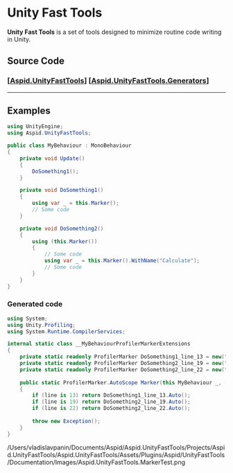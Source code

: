 # Unity Fast Tools
**Unity Fast Tools** is a set of tools designed to minimize routine code writing in Unity. 
## Source Code
### [[Aspid.UnityFastTools](https://github.com/VPDPersonal/Aspid.UnityFastTools)] [[Aspid.UnityFastTools.Generators](https://github.com/VPDPersonal/Aspid.UnityFastTools.Generators)]
---
## **Examples**
``` csharp
using UnityEngine;
using Aspid.UnityFastTools;

public class MyBehaviour : MonoBehaviour
{
    private void Update()
    {
        DoSomething1();
    }

    private void DoSomething1()
    {
        using var _ = this.Marker();
        // Some code
    }

    private void DoSomething2()
    {
        using (this.Marker())
        {
            // Some code
            using var _ = this.Marker().WithName("Calculate");
            // Some code
        }    
    }
}
```
### Generated code
``` csharp
using System;
using Unity.Profiling;
using System.Runtime.CompilerServices;

internal static class __MyBehaviourProfilerMarkerExtensions
{
    private static readonly ProfilerMarker DoSomething1_line_13 = new("MyBehaviour.DoSomething1 (13)");
    private static readonly ProfilerMarker DoSomething2_line_19 = new("MyBehaviour.DoSomething2 (19)");
    private static readonly ProfilerMarker DoSomething2_line_22 = new("MyBehaviour.Calculate (22)");
 
    public static ProfilerMarker.AutoScope Marker(this MyBehaviour _, [CallerLineNumberAttribute] int line = -1)
    {
        if (line is 13) return DoSomething1_line_13.Auto();
        if (line is 19) return DoSomething2_line_19.Auto();
        if (line is 22) return DoSomething2_line_22.Auto();
        
        throw new Exception();
    }
}
```

/Users/vladislavpanin/Documents/Aspid/Aspid.UnityFastTools/Projects/Aspid.UnityFastTools/Aspid.UnityFastTools/Assets/Plugins/Aspid/UnityFastTools/Documentation/Images/Aspid.UnityFastTools.MarkerTest.png

